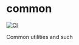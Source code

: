 # common

[![CI](https://github.com/sweetrpg/common/actions/workflows/go-ci.yml/badge.svg)](https://github.com/sweetrpg/common/actions/workflows/go-ci.yml)

Common utilities and such
